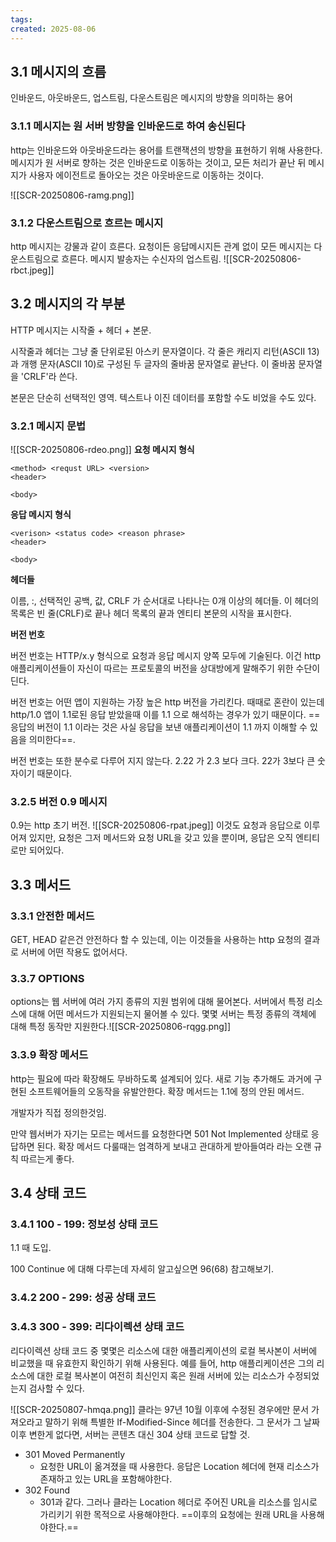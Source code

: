 ```yaml
---
tags: 
created: 2025-08-06
---
```

## 3.1 메시지의 흐름
인바운드, 아웃바운드, 업스트림, 다운스트림은 메시지의 방향을 의미하는 용어

### 3.1.1 메시지는 원 서버 방향을 인바운드로 하여 송신된다
http는 인바운드와 아웃바운드라는 용어를 트랜잭션의 방향을 표현하기 위해 사용한다. 메시지가 원 서버로 향하는 것은 인바운드로 이동하는 것이고, 모든 처리가 끝난 뒤 메시지가 사용자 에이전트로 돌아오는 것은 아웃바운드로 이동하는 것이다.

![[SCR-20250806-ramg.png]]

### 3.1.2 다운스트림으로 흐르는 메시지
http 메시지는 강물과 같이 흐른다. 요청이든 응답메시지든 관계 없이 모든 메시지는 다운스트림으로 흐른다. 메시지 발송자는 수신자의 업스트림.
![[SCR-20250806-rbct.jpeg]]
## 3.2 메시지의 각 부분
HTTP 메시지는 시작줄 + 헤더 + 본문.

시작줄과 헤더는 그냥 줄 단위로된 아스키 문자열이다. 각 줄은 캐리지 리턴(ASCII 13)과 개행 문자(ASCII 10)로 구성된 두 글자의 줄바꿈 문자열로 끝난다. 이 줄바꿈 문자열을 'CRLF'라 쓴다.

본문은 단순히 선택적인 영역. 텍스트나 이진 데이터를 포함할 수도 비었을 수도 있다.

### 3.2.1 메시지 문법

![[SCR-20250806-rdeo.png]]
**요청 메시지 형식**

```
<method> <requst URL> <version>
<header>

<body>
```

**응답 메시지 형식**

```
<verison> <status code> <reason phrase>
<header>

<body>
```

**헤더들**

이름, :, 선택적인 공백, 값, CRLF 가 순서대로 나타나는 0개 이상의 헤더들. 이 헤더의 목록은 빈 줄(CRLF)로 끝나 헤더 목록의 끝과 엔티티 본문의 시작을 표시한다.

**버전 번호**

버전 번호는 HTTP/x.y 형식으로 요청과 응답 메시지 양쪽 모두에 기술된다. 이건 http 애플리케이션들이 자신이 따르는 프로토콜의 버전을 상대방에게 말해주기 위한 수단이 딘다.

버전 번호는 어떤 앱이 지원하는 가장 높은 http 버전을 가리킨다. 때때로 혼란이 있는데 http/1.0 앱이 1.1로된 응답 받았을때 이를 1.1 으로 해석하는 경우가 있기 때문이다. ==응답의 버전이 1.1 이라는 것은 사실 응답을 보낸 애플리케이션이 1.1 까지 이해할 수 있음을 의미한다==.

버전 번호는 또한 분수로 다루어 지지 않는다. 2.22 가 2.3 보다 크다. 22가 3보다 큰 숫자이기 때문이다.

### 3.2.5 버전 0.9 메시지
0.9는 http 초기 버전. 
![[SCR-20250806-rpat.jpeg]]
이것도 요청과 응답으로 이루어져 있지만, 요청은 그저 메서드와 요청 URL을 갖고 있을 뿐이며, 응답은 오직 엔티티로만 되어있다.
## 3.3 메서드
### 3.3.1 안전한 메서드
GET, HEAD 같은건 안전하다 할 수 있는데, 이는 이것들을 사용하는 http 요청의 결과로 서버에 어떤 작용도 없어서다.

### 3.3.7 OPTIONS
options는 웹 서버에 여러 가지 종류의 지원 범위에 대해 물어본다. 서버에서 특정 리소스에 대해 어떤 메서드가 지원되는지 물어볼 수 있다. 몇몇 서버는 특정 종류의 객체에 대해 특정 동작만 지원한다.![[SCR-20250806-rqgg.png]]
### 3.3.9 확장 메서드
http는 필요에 따라 확장해도 무바하도록 설계되어 있다. 새로 기능 추가해도 과거에 구현된 소프트웨어들의 오동작을 유발안한다. 확장 메서드는 1.1에 정의 안된 메서드.

개발자가 직접 정의한것임.

만약 웹서버가 자기는 모르는 메서드를 요청한다면 501 Not Implemented 상태로 응답하면 된다. 확장 메서드 다룰때는 엄격하게 보내고 관대하게 받아들여라 라는 오랜 규칙 따르는게 좋다.
## 3.4 상태 코드

### 3.4.1 100 - 199: 정보성 상태 코드
1.1 때 도입.

100 Continue 에 대해 다루는데 자세히 알고싶으면 96(68) 참고해보기.
### 3.4.2 200 - 299: 성공 상태 코드
### 3.4.3 300 - 399: 리다이렉션 상태 코드

리다이렉션 상태 코드 중 몇몇은 리소스에 대한 애플리케이션의 로컬 복사본이 서버에 비교했을 때 유효한지 확인하기 위해 사용된다. 예를 들어, http 애플리케이션은 그의 리소스에 대한 로컬 복사본이 여전히 최신인지 혹은 원래 서버에 있는 리소스가 수정되었는지 검사할 수 있다.

![[SCR-20250807-hmqa.png]]
클라는 97년 10월 이후에 수정된 경우에만 문서 가져오라고 말하기 위해 특별한 If-Modified-Since 헤더를 전송한다. 그 문서가 그 날짜 이후 변한게 없다면, 서버는 콘텐츠 대신 304 상태 코드로 답할 것.

- 301 Moved Permanently
	- 요청한 URL이 옮겨졌을 때 사용한다. 응답은 Location 헤더에 현재 리소스가 존재하고 있는 URL을 포함해야한다.
- 302 Found
	- 301과 같다. 그러나 클라는 Location 헤더로 주어진 URL을 리소스를 임시로 가리키기 위한 목적으로 사용해야한다. ==이후의 요청에는 원래 URL을 사용해야한다.==